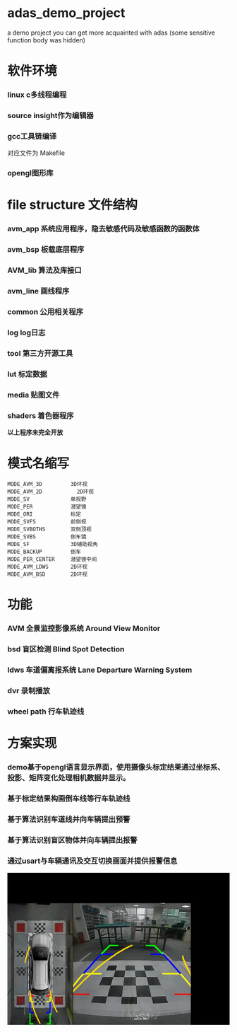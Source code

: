 # adas_demo_project
a demo project you can get more acquainted with adas (some sensitive function body was hidden)
# **软件环境**
###     linux         c多线程编程
###     source insight作为编辑器
###     gcc工具链编译
对应文件为 Makefile
###     opengl图形库

# **file structure 文件结构**
### avm_app 系统应用程序，隐去敏感代码及敏感函数的函数体
### avm_bsp 板载底层程序
### AVM_lib 算法及库接口
### avm_line 画线程序
### common 公用相关程序
### log log日志
### tool 第三方开源工具
### lut 标定数据
### media 贴图文件
### shaders 着色器程序
**以上程序未完全开放**

# **模式名缩写**
    MODE_AVM_3D	        3D环视 
    MODE_AVM_2D 	      2D环视 
    MODE_SV             单视野 
    MODE_PER            潜望镜 
    MODE_ORI            标定   
    MODE_SVFS           前侧视 
    MODE_SVBOTHS        双侧顶视 
    MODE_SVBS           倒车镜 
    MODE_SF             3D辅助视角 
    MODE_BACKUP         倒车 
    MODE_PER_CENTER     潜望镜中间 
    MODE_AVM_LDWS 	    2D环视 
    MODE_AVM_BSD  	    2D环视 

# **功能**
### AVM   全景监控影像系统 Around View Monitor
### bsd   盲区检测         Blind Spot Detection   
### ldws  车道偏离报系统   Lane Departure Warning System
### dvr   录制播放
### wheel path 行车轨迹线

# **方案实现**
### demo基于opengl语言显示界面，使用摄像头标定结果通过坐标系、投影、矩阵变化处理相机数据并显示。
### 基于标定结果构画倒车线等行车轨迹线
### 基于算法识别车道线并向车辆提出预警
### 基于算法识别盲区物体并向车辆提出报警
### 通过usart与车辆通讯及交互切换画面并提供报警信息

![未找到图片](lut/screen.jpg)
